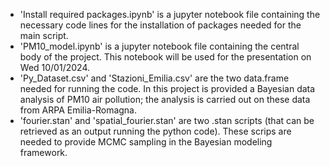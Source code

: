 * 'Install required packages.ipynb' is a jupyter notebook file containing the necessary code lines for the installation of packages needed for the main script.
* 'PM10_model.ipynb' is a jupyter notebook file containing the central body of the project. This notebook will be used for the presentation on Wed 10/01/2024.
* 'Py_Dataset.csv' and 'Stazioni_Emilia.csv' are the two data.frame needed for running the code. In this project is provided a Bayesian data analysis of PM10 air pollution; the analysis is carried out on these data from ARPA Emilia-Romagna.
* 'fourier.stan' and 'spatial_fourier.stan' are two .stan scripts (that can be retrieved as an output running the python code). These scrips are needed to provide MCMC sampling in the Bayesian modeling framework.
